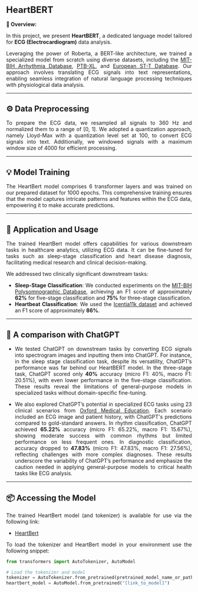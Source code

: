 <h1 style="font-size: 24px;">HeartBERT</h1>

<div style="text-align: justify">

**📝 Overview:**

In this project, we present **HeartBERT**, a dedicated language model tailored for **ECG (Electrocardiogram)** data analysis. 

Leveraging the power of Roberta, a BERT-like architecture, we trained a specialized model from scratch using diverse datasets, including the [MIT-BIH Arrhythmia Database](https://www.physionet.org/content/mitdb/1.0.0/), [PTB-XL](https://physionet.org/content/ptb-xl/1.0.0/), and [European ST-T Database](https://physionet.org/content/edb/1.0.0/). Our approach involves translating ECG signals into text representations, enabling seamless integration of natural language processing techniques with physiological data analysis.

</div>

---

## ⚙️ **Data Preprocessing**

<div style="text-align: justify">

To prepare the ECG data, we resampled all signals to 360 Hz and normalized them to a range of [0, 1]. We adopted a quantization approach, namely Lloyd-Max with a quantization level set at 100, to convert ECG signals into text. Additionally, we windowed signals with a maximum window size of 4000 for efficient processing.

</div>

---

## 💡 **Model Training**

<div style="text-align: justify">

The HeartBert model comprises 6 transformer layers and was trained on our prepared dataset for 1000 epochs. This comprehensive training ensures that the model captures intricate patterns and features within the ECG data, empowering it to make accurate predictions.

</div>

---

## 🚀 **Application and Usage**

<div style="text-align: justify">

The trained HeartBert model offers capabilities for various downstream tasks in healthcare analytics, utilizing ECG data. It can be fine-tuned for tasks such as sleep-stage classification and heart disease diagnosis, facilitating medical research and clinical decision-making.

We addressed two clinically significant downstream tasks: 
- **Sleep-Stage Classification**: We conducted experiments on the [MIT-BIH Polysomnographic Database](https://physionet.org/content/slpdb/1.0.0/), achieving an F1 score of approximately **62%** for five-stage classification and **75%** for three-stage classification.
- **Heartbeat Classification**: We used the [Icentia11k dataset](https://www.physionet.org/content/icentia11k-continuous-ecg/1.0/) and achieved an F1 score of approximately **86%**.

</div>

---

## 🤖 **A comparison with ChatGPT**

<div style="text-align: justify">
  
- We tested ChatGPT on downstream tasks by converting ECG signals into spectrogram images and inputting them into ChatGPT.
For instance, in the sleep stage classification task, despite its versatility, ChatGPT’s performance was far behind our HeartBERT model. In the three-stage task, ChatGPT scored only **40%** accuracy (micro F1: 40%, macro F1: 20.51%), with even lower performance in the five-stage classification. These results reveal the limitations of general-purpose models in specialized tasks without domain-specific fine-tuning.

- We also explored ChatGPT’s potential in specialized ECG tasks using 23 clinical scenarios from [Oxford Medical Education](https://oxfordmedicaleducation.com/ecgs/ecg-examples/). Each scenario included an ECG image and patient history, with ChatGPT's predictions compared to gold-standard answers.
In rhythm classification, ChatGPT achieved **65.22%** accuracy (micro F1: 65.22%, macro F1: 15.67%), showing moderate success with common rhythms but limited performance on less frequent ones. In diagnostic classification, accuracy dropped to **47.83%** (micro F1: 47.83%, macro F1: 27.56%), reflecting challenges with more complex diagnoses. These results underscore the variability of ChatGPT’s performance and emphasize the caution needed in applying general-purpose models to critical health tasks like ECG analysis.



</div>

---

## 📦 **Accessing the Model**

<div style="text-align: justify">

The trained HeartBert model (and tokenizer) is available for use via the following link:

- [HeartBert](https://drive.google.com/drive/folders/10flbRia9rDWeS8-TLScRUT6JBv81iN-4)

To load the tokenizer and HeartBert model in your environment use the following snippet:

```python
from transformers import AutoTokenizer, AutoModel

# Load the tokenizer and model
tokenizer = AutoTokenizer.from_pretrained(pretrained_model_name_or_path="[link_to_tokenizer]")
heartbert_model = AutoModel.from_pretrained("[link_to_model]")
```
